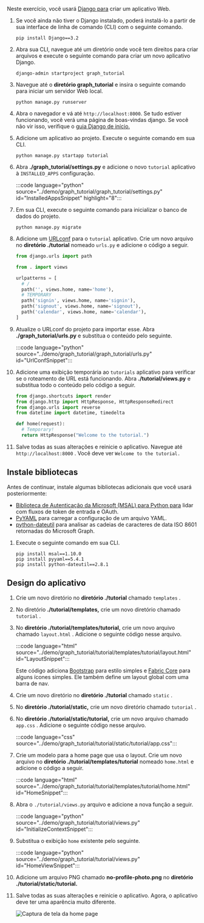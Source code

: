 <!-- markdownlint-disable MD002 MD041 -->

Neste exercício, você usará [Django para](https://www.djangoproject.com/) criar um aplicativo Web.

1. Se você ainda não tiver o Django instalado, poderá instalá-lo a partir de sua interface de linha de comando (CLI) com o seguinte comando.

    ```Shell
    pip install Django==3.2
    ```

1. Abra sua CLI, navegue até um diretório onde você tem direitos para criar arquivos e execute o seguinte comando para criar um novo aplicativo Django.

    ```Shell
    django-admin startproject graph_tutorial
    ```

1. Navegue até o **diretório graph_tutorial** e insira o seguinte comando para iniciar um servidor Web local.

    ```Shell
    python manage.py runserver
    ```

1. Abra o navegador e vá até `http://localhost:8000`. Se tudo estiver funcionando, você verá uma página de boas-vindas django. Se você não vir isso, verifique o [guia Django de início.](https://www.djangoproject.com/start/)

1. Adicione um aplicativo ao projeto. Execute o seguinte comando em sua CLI.

    ```Shell
    python manage.py startapp tutorial
    ```

1. Abra **./graph_tutorial/settings.py** e adicione o novo `tutorial` aplicativo à `INSTALLED_APPS` configuração.

    :::code language="python" source="../demo/graph_tutorial/graph_tutorial/settings.py" id="InstalledAppsSnippet" highlight="8":::

1. Em sua CLI, execute o seguinte comando para inicializar o banco de dados do projeto.

    ```Shell
    python manage.py migrate
    ```

1. Adicione um [URLconf](https://docs.djangoproject.com/en/3.0/topics/http/urls/) para o `tutorial` aplicativo. Crie um novo arquivo no **diretório ./tutorial** nomeado `urls.py` e adicione o código a seguir.

    ```python
    from django.urls import path

    from . import views

    urlpatterns = [
      # /
      path('', views.home, name='home'),
      # TEMPORARY
      path('signin', views.home, name='signin'),
      path('signout', views.home, name='signout'),
      path('calendar', views.home, name='calendar'),
    ]
    ```

1. Atualize o URLconf do projeto para importar esse. Abra **./graph_tutorial/urls.py** e substitua o conteúdo pelo seguinte.

    :::code language="python" source="../demo/graph_tutorial/graph_tutorial/urls.py" id="UrlConfSnippet":::

1. Adicione uma exibição temporária ao `tutorials` aplicativo para verificar se o roteamento de URL está funcionando. Abra **./tutorial/views.py** e substitua todo o conteúdo pelo código a seguir.

    ```python
    from django.shortcuts import render
    from django.http import HttpResponse, HttpResponseRedirect
    from django.urls import reverse
    from datetime import datetime, timedelta

    def home(request):
      # Temporary!
      return HttpResponse("Welcome to the tutorial.")
    ```

1. Salve todas as suas alterações e reinicie o aplicativo. Navegue até `http://localhost:8000` . Você deve ver `Welcome to the tutorial.`

## <a name="install-libraries"></a>Instale bibliotecas

Antes de continuar, instale algumas bibliotecas adicionais que você usará posteriormente:

- [Biblioteca de Autenticação da Microsoft (MSAL) para Python para](https://github.com/AzureAD/microsoft-authentication-library-for-python) lidar com fluxos de token de entrada e OAuth.
- [PyYAML](https://pyyaml.org/wiki/PyYAMLDocumentation) para carregar a configuração de um arquivo YAML.
- [python-dateutil](https://pypi.org/project/python-dateutil/) para analisar as cadeias de caracteres de data ISO 8601 retornadas do Microsoft Graph.

1. Execute o seguinte comando em sua CLI.

    ```Shell
    pip install msal==1.10.0
    pip install pyyaml==5.4.1
    pip install python-dateutil==2.8.1
    ```

## <a name="design-the-app"></a>Design do aplicativo

1. Crie um novo diretório no **diretório ./tutorial** chamado `templates` .

1. No diretório **./tutorial/templates,** crie um novo diretório chamado `tutorial` .

1. No **diretório ./tutorial/templates/tutorial,** crie um novo arquivo chamado `layout.html` . Adicione o seguinte código nesse arquivo.

    :::code language="html" source="../demo/graph_tutorial/tutorial/templates/tutorial/layout.html" id="LayoutSnippet":::

    Este código adiciona [Bootstrap](http://getbootstrap.com/) para estilo simples e [Fabric Core](https://developer.microsoft.com/fluentui#/get-started#fabric-core) para alguns ícones simples. Ele também define um layout global com uma barra de nav.

1. Crie um novo diretório no **diretório ./tutorial** chamado `static` .

1. No **diretório ./tutorial/static,** crie um novo diretório chamado `tutorial` .

1. No **diretório ./tutorial/static/tutorial,** crie um novo arquivo chamado `app.css` . Adicione o seguinte código nesse arquivo.

    :::code language="css" source="../demo/graph_tutorial/tutorial/static/tutorial/app.css":::

1. Crie um modelo para a home page que usa o layout. Crie um novo arquivo no **diretório ./tutorial/templates/tutorial** nomeado `home.html` e adicione o código a seguir.

    :::code language="html" source="../demo/graph_tutorial/tutorial/templates/tutorial/home.html" id="HomeSnippet":::

1. Abra o `./tutorial/views.py` arquivo e adicione a nova função a seguir.

    :::code language="python" source="../demo/graph_tutorial/tutorial/views.py" id="InitializeContextSnippet":::

1. Substitua o exibição `home` existente pelo seguinte.

    :::code language="python" source="../demo/graph_tutorial/tutorial/views.py" id="HomeViewSnippet":::

1. Adicione um arquivo PNG chamado **no-profile-photo.png** no **diretório ./tutorial/static/tutorial.**

1. Salve todas as suas alterações e reinicie o aplicativo. Agora, o aplicativo deve ter uma aparência muito diferente.

    ![Captura de tela da home page](./images/create-app-01.png)
